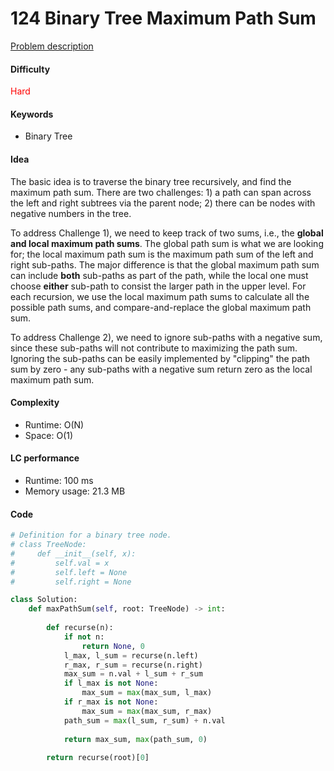 124 Binary Tree Maximum Path Sum 
=======================
[Problem description](https://leetcode.com/problems/binary-tree-maximum-path-sum/)

#### Difficulty
<span style="color:red">Hard</span>

#### Keywords
- Binary Tree
  
#### Idea
The basic idea is to traverse the binary tree recursively, and find the maximum path sum. There are two challenges: 1) a path can span across the left and right subtrees via the parent node; 2) there can be nodes with negative numbers in the tree. 

To address Challenge 1), we need to keep track of two sums, i.e., the **global and local maximum path sums**. The global path sum is what we are looking for; the local maximum path sum is the maximum path sum of the left and right sub-paths. The major difference is that the global maximum path sum can include **both** sub-paths as part of the path, while the local one must choose **either** sub-path to consist the larger path in the upper level. For each recursion, we use the local maximum path sums to calculate all the possible path sums, and compare-and-replace the global maximum path sum. 

To address Challenge 2), we need to ignore sub-paths with a negative sum, since these sub-paths will not contribute to maximizing the path sum. Ignoring the sub-paths can be easily implemented by "clipping" the path sum by zero - any sub-paths with a negative sum return zero as the local maximum path sum. 

#### Complexity
- Runtime: O(N)
- Space: O(1)
  
#### LC performance
- Runtime: 100 ms
- Memory usage: 21.3 MB

#### Code

```python
# Definition for a binary tree node.
# class TreeNode:
#     def __init__(self, x):
#         self.val = x
#         self.left = None
#         self.right = None

class Solution:
    def maxPathSum(self, root: TreeNode) -> int:
        
        def recurse(n):
            if not n:
                return None, 0
            l_max, l_sum = recurse(n.left)
            r_max, r_sum = recurse(n.right) 
            max_sum = n.val + l_sum + r_sum
            if l_max is not None:
                max_sum = max(max_sum, l_max)
            if r_max is not None:
                max_sum = max(max_sum, r_max)
            path_sum = max(l_sum, r_sum) + n.val
            
            return max_sum, max(path_sum, 0)
        
        return recurse(root)[0]
```